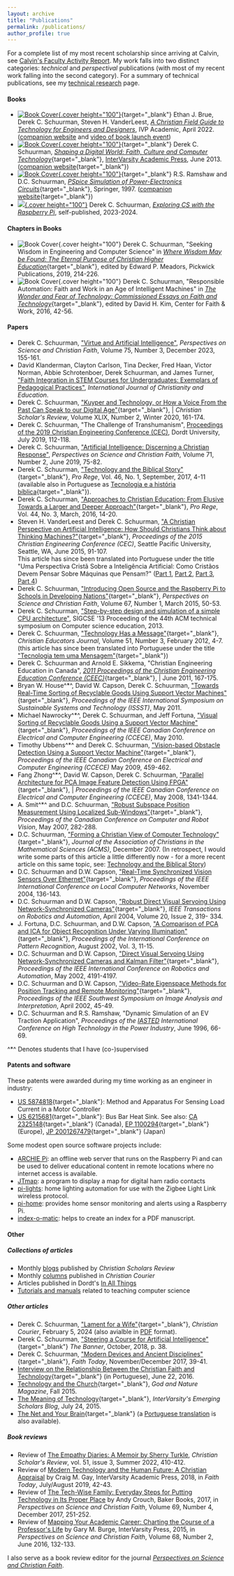 ```yaml
---
layout: archive
title: "Publications"
permalink: /publications/
author_profile: true
---
```


For a complete list of my most recent scholarship since arriving at Calvin, see 
[Calvin's Faculty Activity Report](https://datawise.quickbase.com/db/bfvin7iyc/tablereport?a=q&qid=125&nv=1&v0=Schuurman%2C+Derek).
My work falls into two distinct categories: *technical* and *perspectival* publications \(with most of my recent work
falling into the second category\). For a summary of technical publications, see my 
[technical research](https://sites.calvin.edu/derek/research.html) page.

#### Books

-   [![Book Cover](images/fieldguide.jpg){.cover height="100"}](https://www.ivpress.com/a-christian-field-guide-to-technology-for-engineers-and-designers){target="_blank"}
     Ethan J. Brue, Derek C. Schuurman, Steven H. VanderLeest, 
     [*A Christian Field Guide to Technology for Engineers and Designers*](https://www.ivpress.com/a-christian-field-guide-to-technology-for-engineers-and-designers),
     IVP Academic, April 2022. \([companion website](https://cs.calvin.edu/activities/books/fieldguide/) and
     [video of book launch event](https://youtu.be/j3Fcz7M4urc?t=505)\)
-   [![Book Cover](images/shaping-a-digital-world.jpg){.cover height="100"}](https://www.ivpress.com/shaping-a-digital-world){target="_blank"}
     Derek C. Schuurman, [*Shaping a Digital World: Faith, Culture and
     Computer Technology*](https://www.ivpress.com/shaping-a-digital-world){target="_blank"},
     [InterVarsity Academic Press](https://www.ivpress.com/),
     June 2013. \([companion website](https://cs.calvin.edu/shaping_a_digital_world/){target="_blank"}\)
-   [![Book Cover](images/pspice.jpg){.cover height="100"}](https://www.springer.com/us/book/9780412751400){target="_blank"}
     R.S. Ramshaw and D.C. Schuurman, [*PSpice Simulation of Power-Electronics Circuits*](https://www.springer.com/us/book/9780412751400){target="_blank"},
     Springer, 1997. ([companion website](https://ece.uwaterloo.ca/~pwr_elec/){target="_blank"})
-   [![](images/cs-with-rpi.jpg){.cover height="100"}](https://sites.calvin.edu/derek/docs/cs-with-rpi.pdf)
    Derek C. Schuurman,
    [*Exploring CS with the Raspberry Pi*](docs/cs-with-rpi.pdf),
    self-published, 2023-2024.

#### Chapters in Books
-   ![Book Cover](images/where-wisdom-may-be-found.jpg){.cover height="100"} Derek C. Schuurman, 
    "Seeking Wisdom in Engineering and Computer Science" in 
    [*Where Wisdom May be Found: The Eternal Purpose of Christian Higher Education*](https://wipfandstock.com/9781498296106/where-wisdom-may-be-found/){target="_blank"},
    edited by Edward P. Meadors, Pickwick Publications, 2019, 214-226.
-   ![Book Cover](images/WonderFearTechnologyCover.jpg){.cover height="100"} Derek C. Schuurman, 
    "Responsible Automation: Faith and Work in an Age of Intelligent Machines" in 
    [*The Wonder and Fear of Technology: Commissioned Essays on Faith and Technology*](https://www.amazon.com/Wonder-Fear-Technology-Commissioned-Essays/dp/0692796231){target="_blank"},
    edited by David H. Kim, Center for Faith & Work, 2016, 42-56.

#### Papers

-   Derek C. Schuurman, ["Virtue and Artificial Intelligence"](https://doi.org/10.56315/PSCF12-23Schuurman), *Perspectives on Science and Christian Faith*, Volume 75, Number 3, December 2023, 155-161.
-   David Klanderman, Clayton Carlson, Tina Decker, Fred Haan, Victor 
    Norman, Abbie Schrotenboer, Derek Schuurman, and James Turner, 
    ["Faith Integration in STEM Courses for Undergraduates: Exemplars of Pedagogical Practices"](https://journals.sagepub.com/doi/abs/10.1177/20569971221136551),
    *International Journal of Christianity and Education*.
-   Derek C. Schuurman, ["Kuyper and Technology, or How a Voice From the Past Can Speak to our Digital Age"](https://christianscholars.com/on-kuyper-and-technology-or-how-a-voice-from-the-past-can-speak-to-our-digital-age/){target="_blank"}, |
    *Christian Scholar\'s Review*, Volume XLIX, Number 2, Winter 2020, 161-174.
-   Derek C. Schuurman, "The Challenge of Transhumanism",
    [Proceedings of the 2019 Christian Engineering Conference (CEC)](https://drive.google.com/file/d/1pIXDMo7HD3g34FlSWsw9WDUXRi5TSOcE/view),
    Dordt University, July 2019, 112-118.
-   Derek C. Schuurman, ["Artificial Intelligence: Discerning a Christian Response"](https://www.asa3.org/ASA/PSCF/2019/PSCF6-19Schuurman.pdf),
    *Perspectives on Science and Christian Faith*, Volume 71, Number 2, June 2019, 75-82.
-   Derek C. Schuurman, ["Technology and the Biblical Story"](https://digitalcollections.dordt.edu/cgi/viewcontent.cgi?article=2949&context=pro_rege){target="_blank"},
    *Pro Rege*, Vol. 46, No. 1, September, 2017, 4-11 (available also in Portuguese as 
    [Tecnologia e a história bíblica](articles/Tech_and_the_Biblical_story_Portuguese.pdf){target="_blank"}).
-   Derek C. Schuurman, ["Approaches to Christian Education: From Elusive Towards a Larger and Deeper Approach"](https://digitalcollections.dordt.edu/cgi/viewcontent.cgi?article=2877&context=pro_rege){target="_blank"},
    *Pro Rege*, Vol. 44, No. 3, March, 2016, 14-20.
-   Steven H. VanderLeest and Derek C. Schuurman, ["A Christian Perspective on Artificial Intelligence: How Should Christians Think about Thinking Machines?"](https://docs.google.com/a/georgefox.edu/viewer?a=v&pid=sites&srcid=ZGVmYXVsdGRvbWFpbnxjaHJpc3RpYW5zYW5kZW5naW5lZXJpbmd8Z3g6MTU3Y2U5YzY0ZjE2YzhiZg){target="_blank"},
    *Proceedings of the 2015 Christian Engineering Conference (CEC)*, Seattle Pacific University, Seattle, WA, June 2015, 91-107.\
    This article has since been translated into Portuguese under the title "Uma Perspectiva Cristã Sobre a Inteligência Artificial: Como Cristãos Devem Pensar Sobre Máquinas que Pensam?" 
    ([Part 1](https://www.cristaosnaciencia.org.br/recursos/inteligencia-artificial-parte-i/),
    [Part 2](https://www.cristaosnaciencia.org.br/recursos/inteligencia-artificial-parte-ii/),
    [Part 3](https://www.cristaosnaciencia.org.br/recursos/inteligencia-artifical-parte-iii/),
    [Part 4](https://www.cristaosnaciencia.org.br/recursos/inteligencia-artificial-parte-iv/))
-   Derek C. Schuurman, ["Introducing Open Source and the Raspberry Pi to Schools in Developing Nations"](https://www.asa3.org/ASA/PSCF/2015/PSCF3-15Schuurman.pdf){target="_blank"},
    *Perspectives on Science and Christian Faith*, Volume 67, Number 1, March 2015, 50-53.
-   Derek C. Schuurman, ["Step-by-step design and simulation of a simple CPU architecture"](https://dl.acm.org/doi/10.1145/2445196.2445296?cid=81100321502),
    SIGCSE \'13 Proceeding of the 44th ACM technical symposium on Computer science education, 2013.
-   Derek C. Schuurman, ["Technology Has a Message"](https://www.cejonline.com/article/technology-has-a-message/){target="_blank"},
    *Christian Educators Journal*, Volume 51, Number 3, February 2012, 4-7. (this article has since been translated into Portuguese under the title 
    ["Tecnologia tem uma Mensagem"](https://notaspedro.files.wordpress.com/2016/06/tecnologia-tem-uma-mensagem.pdf){target="_blank"})
-   Derek C. Schuurman and Arnold E. Sikkema, "Christian Engineering Education in Canada", 
    [*2011 Proceedings of the Christian Engineering Education Conference (CEEC)*](https://www.calvin.edu/academic/engineering/ces/ceec/2011/CEEC2011Proceedings.pdf){target="_blank"}, |
    June 2011, 167-175.
-   Bryan W. House^\*^, David W. Capson, Derek C. Schuurman,
    ["Towards Real-Time Sorting of Recyclable Goods Using Support Vector Machines"](https://ieeexplore.ieee.org/xpl/freeabs_all.jsp?arnumber=5936845){target="_blank"},
    *Proceedings of the IEEE International Symposium on Sustainable Systems and Technology (ISSST)*, May 2011.
-   Michael Nawrocky^\*^, Derek C. Schuurman, and Jeff Fortuna, 
    ["Visual Sorting of Recyclable Goods Using a Support Vector Machine"](https://ieeexplore.ieee.org/xpl/freeabs_all.jsp?arnumber=5575231){target="_blank"},
    *Proceedings of the IEEE Canadian Conference on Electrical and Computer Engineering (CCECE)*, May 2010.
-   Timothy Ubbens^\*^ and Derek C. Schuurman, 
    ["Vision-based Obstacle Detection Using a Support Vector Machine"](https://ieeexplore.ieee.org/xpl/freeabs_all.jsp?isnumber=5090078&arnumber=5090176){target="_blank"},
    *Proceedings of the IEEE Canadian Conference on Electrical and Computer Engineering (CCECE)* May 2009, 459-462.
-   Fang Zhong^\*^, David W. Capson, Derek C. Schuurman, 
    ["Parallel Architecture for PCA Image Feature Detection Using FPGA"](https://ieeexplore.ieee.org/xpl/freeabs_all.jsp?arnumber=4564758){target="_blank"}, |
    *Proceedings of the IEEE Canadian Conference on Electrical and Computer Engineering (CCECE)*, May 2008, 1341-1344.
-   A. Smit^\*^ and D.C. Schuurman, 
    ["Robust Subspace Position Measurement Using Localized Sub-Windows"](https://doi.ieeecomputersociety.org/10.1109/CRV.2007.57){target="_blank"},
    *Proceedings of the Canadian Conference on Computer and Robot Vision*, May 2007, 282-288.
-   D.C. Schuurman, 
    ["Forming a Christian View of Computer Technology"](https://acmsonline.org/journal/journal-archives/2007-journal/forming-a-christian-view-of-computer-technology/){target="_blank"},
    *Journal of the Association of Christians in the Mathematical Sciences (ACMS)*, December 2007. 
    \(In retrospect, I would write some parts of this article a little differently now - for a more recent article on this same topic, see: 
    [Technology and the Biblical Story](https://digitalcollections.dordt.edu/cgi/viewcontent.cgi?article=2949&context=pro_rege)\)
-   D.C. Schuurman and D.W. Capson, 
    ["Real-Time Synchronized Vision Sensors Over Ethernet"](https://doi.ieeecomputersociety.org/10.1109/LCN.2004.103){target="_blank"},
    *Proceedings of the IEEE International Conference on Local Computer Networks*, November 2004, 136-143.
-   D.C. Schuurman and D.W. Capson, 
    ["Robust Direct Visual Servoing Using Network-Synchronized Cameras"](https://ieeexplore.ieee.org/xpl/freeabs_all.jsp?arnumber=1284417){target="_blank"},
    *IEEE Transactions on Robotics and Automation*, April 2004, Volume 20, Issue 2, 319- 334.
-   J. Fortuna, D.C. Schuurman, and D.W. Capson, 
    ["A Comparison of PCA and ICA for Object Recognition Under Varying Illumination"](https://dl.acm.org/citation.cfm?id=842872){target="_blank"},
    *Proceedings of the International Conference on Pattern Recognition*, August 2002, Vol. 3, 11-15.
-   D.C. Schuurman and D.W. Capson, 
    ["Direct Visual Servoing Using Network-Synchronized Cameras and Kalman Filter"](https://ieeexplore.ieee.org/xpl/freeabs_all.jsp?arnumber=1014409){target="_blank"},
    *Proceedings of the IEEE International Conference on Robotics and Automation*, May 2002, 4191-4197.
-   D.C. Schuurman and D.W. Capson, 
    ["Video-Rate Eigenspace Methods for Position Tracking and Remote Monitoring"](https://doi.ieeecomputersociety.org/10.1109/IAI.2002.999887){target="_blank"},
    *Proceedings of the IEEE Southwest Symposium on Image Analysis and Interpretation*, April 2002, 45-49.
-   D.C. Schuurman and R.S. Ramshaw, "Dynamic Simulation of an EV Traction Application", 
    *Proceedings of the [IASTED](https://www.iasted.org/) International Conference on High Technology in the Power Industry*, June 1996, 66-69.

^\*^ Denotes students that I have (co-)supervised

#### Patents and software

These patents were awarded during my time working as an engineer in industry:

-   [US 5874818](https://patents.google.com/patent/US5874818){target="_blank"}:
    Method and Apparatus For Sensing Load Current in a Motor Controller
-   [US 6215681](https://patents.google.com/patent/US6215681){target="_blank"}:
    Bus Bar Heat Sink. See also: [CA 2325148](https://www.ic.gc.ca/opic-cipo/cpd/eng/patent/2325148/summary.html){target="_blank"} \(Canada\), 
    [EP 1100294](https://worldwide.espacenet.com/publicationDetails/biblio?FT=D&date=20010516&DB=&locale=en_EP&CC=EP&NR=1100294A2&KC=A2&ND=6#){target="_blank"} \(Europe\), 
    [JP 2001267479](https://worldwide.espacenet.com/publicationDetails/biblio?CC=JP&NR=2001267479&KC=&FT=E&locale=en_EP#){target="_blank"} \(Japan\)

Some modest open source software projects include:

-   [ARCHIE Pi](https://github.com/dschuurman/archie-pi): an offline 
    web server that runs on the Raspberry Pi and can be used to
    deliver educational content in remote locations where no internet
    access is available.
-   [JTmap](https://github.com/dschuurman/jtmap): a program to 
    display a map for digital ham radio contacts
-   [pi-lights](https://github.com/dschuurman/pi-lights): home 
    lighting automation for use with the Zigbee Light Link wireless
    protocol.
-   [pi-home](https://github.com/dschuurman/pi-home): provides home
    sensor monitoring and alerts using a Raspberry Pi.
-   [index-o-matic](https://github.com/dschuurman/index-o-matic):
    helps to create an index for a PDF manuscript.

#### Other

##### Collections of articles

-   Monthly [blogs](https://christianscholars.com/author/derek-c-schuurman/)
    published by *Christian Scholars Review*
-   Monthly [columns](ccpubs.html) published in *Christian Courier*
-   Articles published in Dordt\'s [In All Things](https://inallthings.org/author/derek-schuurman/)
-   [Tutorials and manuals](docs/index.html) related to teaching computer science

##### Other articles

- Derek C. Schuurman, ["Lament for a Wife"](https://www.christiancourier.ca/lament-for-a-wife/){target="_blank"}, *Christian Courier*, February 5, 2024 
\(also avialble in [PDF](https://sites.calvin.edu/derek/articles/lament-for-a-wife.pdf) format\).
- Derek C. Schuurman, ["Steering a Course for Artificial Intelligence"](https://www.thebanner.org/mixed-media/2018/09/steering-a-course-for-artificial-intelligence){target="_blank"}
    *The Banner*, October, 2018, p. 38.
- Derek C. Schuurman, ["Modern Devices and Ancient Disciplines"](https://www.faithtoday.ca/Magazines/2017-Nov-Dec/Modern-Devices-And-Ancient-Disciplines){target="_blank"},
    *Faith Today*, November/December 2017, 39-41.
- [Interview on the Relationship Between the Christian Faith and Technology](https://www.cristaosnaciencia.org.br/recursos/entrevista-exclusiva-com-derek-c-schuurman-sobre-a-relacao-entre-fe-crista-e-tecnologia/){target="_blank"}
    (in Portuguese), June 22, 2016.
- [Technology and the Church](https://godandnature.asa3.org/essay-lsquotechnology-and-the-church-by-derek-schuurman.html){target="_blank"}, *God and Nature Magazine*, Fall 2015.
- [The Meaning of Technology](https://blog.emergingscholars.org/2015/07/the-meaning-of-technology/){target="_blank"},
    *InterVarsity\'s Emerging Scholars Blog*, July 24, 2015.
- [The Net and Your  Brain](https://www.christianity.ca/page.aspx?pid=13742){target="_blank"}
    \(a [Portuguese translation](https://tuporem.org.br/a-internet-e-o-seu-cerebro/) is also available\).

##### Book reviews

-   Review of [The Empathy Diaries: A Memoir by Sherry Turkle](https://christianscholars.com/the-empathy-diaries-a-memoir/),
    *Christian Scholar\'s Review*, vol. 51, issue 3, Summer 2022, 410-412.
-   Review of [Modern Technology and the Human Future: A Christian Appraisal](https://digital.faithtoday.ca/faithtoday/20190708/MobilePagedReplica.action?pm=2&folio=42#pg42)
    by Craig M. Gay, InterVarsity Academic Press, 2018, in *Faith Today*, July/August 2019, 42-43.
-   Review of [The Tech-Wise Family: Everyday Steps for Putting Technology in Its Proper Place](https://www.asa3.org/ASA/PSCF/2017/PSCF12-17BookReviews.pdf#page=13)
    by Andy Crouch, Baker Books, 2017, in *Perspectives on Science and Christian Faith*, 
    Volume 69, Number 4, December 2017, 251-252.
-   Review of [Mapping Your Academic Career: Charting the Course of a Professor\'s Life](https://www.asa3.org/ASA/PSCF/2016/PSCF6-16BookReviews.pdf#page=2)
    by Gary M. Burge, InterVarsity Press, 2015, in *Perspectives on Science and Christian Faith*, 
    Volume 68, Number 2, June 2016, 132-133.

I also serve as a book review editor for the journal 
[*Perspectives on Science and Christian Faith*](https://network.asa3.org/page/PSCFeditors).
